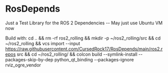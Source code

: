 # RosDepends
Just a Test Library for the ROS 2 Dependencies
-- May just use Ubuntu VM now
  
  Build with: cd .. && rm -rf ros2_rolling && mkdir -p ~/ros2_rolling/src && cd ~/ros2_rolling && vcs import --input https://raw.githubusercontent.com/CursedRock17/RosDepends/main/ros2.repos src &&  cd ~/ros2_rolling/ && colcon build --symlink-install --packages-skip-by-dep python_qt_binding --packages-ignore rviz_ogre_vendor

